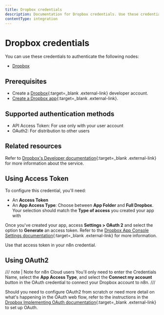 ```yaml
---
title: Dropbox credentials
description: Documentation for Dropbox credentials. Use these credentials to authenticate Dropbox in n8n, a workflow automation platform.
contentType: integration
---
```


# Dropbox credentials

You can use these credentials to authenticate the following nodes:

- [Dropbox](/integrations/builtin/app-nodes/n8n-nodes-base.dropbox/)

## Prerequisites

- Create a [Dropbox](https://www.dropbox.com/developers){:target=_blank .external-link} developer account.
- [Create a Dropbox app](https://www.dropbox.com/developers/reference/getting-started?_tk=guides_lp&_ad=guides2&_camp=get_started#app%20console){:target=_blank .external-link}.

## Supported authentication methods

- API Access Token: For use only with your user account
- OAuth2: For distribution to other users

## Related resources

Refer to [Dropbox's Developer documentation](https://www.dropbox.com/developers/documentation){:target=_blank .external-link} for more information about the service.

## Using Access Token

To configure this credential, you'll need:

- An **Access Token**
- An **App Access Type**: Choose between **App Folder** and **Full Dropbox**. Your selection should match the **Type of access** you created your app with

Once you've created your app, access **Settings > OAuth 2** and select the option to **Generate** an access token. Refer to the [Dropbox App Console Settings documentation](https://www.dropbox.com/developers/reference/getting-started?_tk=guides_lp&_ad=guides2&_camp=get_started#app%20console){:target=_blank .external-link} for more information.

Use that access token in your n8n credential.

## Using OAuth2

/// note | Note for n8n Cloud users
You'll only need to enter the Credentials Name, select the **App Access Type**, and select the **Connect my account** button in the OAuth credential to connect your Dropbox account to n8n.
///

Should you need to configure OAuth2 from scratch or need more detail on what's happening in the OAuth web flow, refer to the instructions in the [Dropbox Implementing OAuth documentation](https://developers.dropbox.com/oauth-guide#implementing-oauth){:target=_blank .external-link} to set up OAuth.

